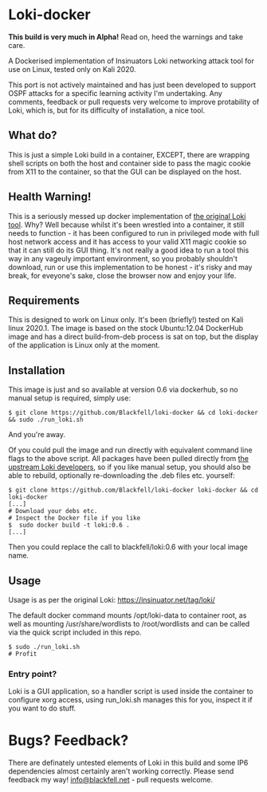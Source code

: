 # Loki-docker

**This build is very much in Alpha!** Read on, heed the warnings and take care.

A Dockerised implementation of Insinuators Loki networking attack tool for use on Linux, tested only on Kali 2020.

This port is not actively maintained and has just been developed to support OSPF attacks for a specific learning activity I'm undertaking. Any comments, feedback or pull requests very welcome to improve protability of Loki, which is, but for its difficulty of installation, a nice tool. 

## What do?

This is just a simple Loki build in a container, EXCEPT, there are wrapping shell scripts on both the host and container side to pass the magic cookie from X11 to the container, so that the GUI can be displayed on the host. 

## Health Warning!

This is a seriously messed up docker implementation of [the original Loki tool](https://insinuator.net/tag/loki/). Why? Well because whilst it's been wrestled into a container, it still needs to function - it has been configured to run in privileged mode with full host network access and it has access to your valid X11 magic cookie so that it can still do its GUI thing. It's not really a good idea to run a tool this way in any vageuly important environment, so you probably shouldn't download, run or use this implementation to be honest - it's risky and may break, for eveyone's sake, close the browser now and enjoy your life. 

## Requirements

This is designed to work on Linux only. It's been (briefly!) tested on Kali linux 2020.1. The image is based on the stock Ubuntu:12.04 DockerHub image and has a direct build-from-deb process is sat on top, but the display of the application is Linux only at the moment.

## Installation

This image is just and so available at version 0.6 via dockerhub, so no manual setup is required, simply use:

```
$ git clone https://github.com/Blackfell/loki-docker && cd loki-docker && sudo ./run_loki.sh
```

And you're away. 

Of you could pull the image and run directly with equivalent command line flags to the above script. All packages have been pulled directly from [the upstream Loki developers](https://insinuator.net/tag/loki/), so if you like manual setup, you should also be able to rebuild, optionally re-downloading the .deb files etc. yourself:

```
$ git clone https://github.com/Blackfell/loki-docker loki-docker && cd loki-docker
[...]
# Download your debs etc.
# Inspect the Docker file if you like
$  sudo docker build -t loki:0.6 . 
[...]
```

Then you could replace the call to blackfell/loki:0.6 with your local image name. 

## Usage 

Usage is as per the original Loki: 
https://insinuator.net/tag/loki/

The default docker command mounts /opt/loki-data to container root, as well as mounting /usr/share/wordlists to /root/wordlists and can be called via the quick script included in this repo. 

```
$ sudo ./run_loki.sh
# Profit
```
### Entry point?

Loki is a GUI application, so a handler script is used inside the container to configure xorg access, using run_loki.sh manages this for you, inspect it if you want to do stuff.

# Bugs? Feedback?

There are definately untested elements of Loki in this build and some IP6 dependencies almost certainly aren't working correctly. Please send feedback my way! info@blackfell.net - pull requests welcome.
